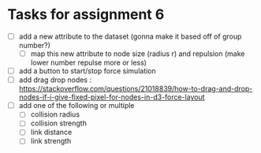 # Tasks for assignment 6
- [ ] add a new attribute to the dataset (gonna make it based off of group number?)
    - [ ]  map this new attribute to node size (radius r) and repulsion (make lower number repulse more or less)
- [ ] add a button to start/stop force simulation
- [ ] add drag drop nodes :
        https://stackoverflow.com/questions/21018839/how-to-drag-and-drop-nodes-if-i-give-fixed-pixel-for-nodes-in-d3-force-layout
- [ ] add one of the following or multiple 
    - [ ] collision radius  
    - [ ] collision strength 
    - [ ] link distance 
    - [ ] link strength 